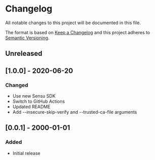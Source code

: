 # Changelog
All notable changes to this project will be documented in this file.

The format is based on [Keep a Changelog](http://keepachangelog.com/en/1.0.0/)
and this project adheres to [Semantic
Versioning](http://semver.org/spec/v2.0.0.html).

## Unreleased

## [1.0.0] - 2020-06-20

### Changed
- Use new Sensu SDK
- Switch to GitHub Actions
- Updated README
- Add --insecure-skip-verify and --trusted-ca-file arguments

## [0.0.1] - 2000-01-01

### Added
- Initial release
